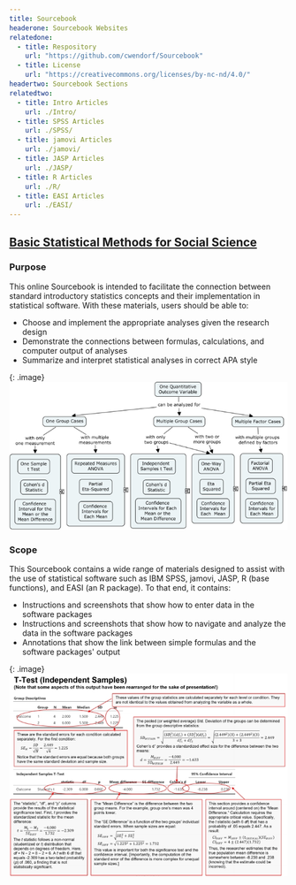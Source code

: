 ```yaml
---
title: Sourcebook
headerone: Sourcebook Websites
relatedone:
  - title: Respository
    url: "https://github.com/cwendorf/Sourcebook"
  - title: License
    url: "https://creativecommons.org/licenses/by-nc-nd/4.0/"
headertwo: Sourcebook Sections
relatedtwo:
  - title: Intro Articles
    url: ./Intro/
  - title: SPSS Articles
    url: ./SPSS/
  - title: jamovi Articles
    url: ./jamovi/
  - title: JASP Articles
    url: ./JASP/
  - title: R Articles
    url: ./R/
  - title: EASI Articles
    url: ./EASI/
---
```


## [Basic Statistical Methods for Social Science](./index.md)

### Purpose

This online Sourcebook is intended to facilitate the connection between standard introductory statistics concepts and their implementation in statistical software. With these materials, users should be able to:

- Choose and implement the appropriate analyses given the research design
- Demonstrate the connections between formulas, calculations, and computer output of analyses
- Summarize and interpret statistical analyses in correct APA style

{: .image}
![Decision tree diagram for common statistical analyses](assets/images/DecisionTree.jpg)

### Scope

This Sourcebook contains a wide range of materials designed to assist with the use of statistical software such as IBM SPSS, jamovi, JASP, R (base functions), and EASI (an R package). To that end, it contains:

- Instructions and screenshots that show how to enter data in the software packages
- Instructions and screenshots that show how to navigate and analyze the data in the software packages
- Annotations that show the link between simple formulas and the software packages' output

{: .image}
![Sample annotated output from this Sourcebook](assets/images/AnnotatedOutput.jpg)
